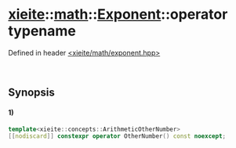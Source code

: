 # [xieite](../../../../../../xieite.md)\:\:[math](../../../../../../math.md)\:\:[Exponent<Number>](../../../../exponent.md)\:\:operator typename
Defined in header [<xieite/math/exponent.hpp>](../../../../../../../include/xieite/math/exponent.hpp)

&nbsp;

## Synopsis
#### 1)
```cpp
template<xieite::concepts::ArithmeticOtherNumber>
[[nodiscard]] constexpr operator OtherNumber() const noexcept;
```
